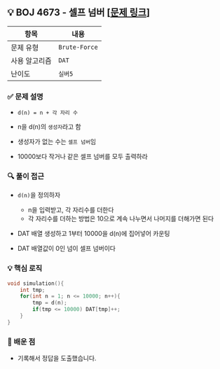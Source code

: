 ## 💡 BOJ 4673 - 셀프 넘버 [[문제 링크](https://www.acmicpc.net/problem/4673)]

| 항목 | 내용 |
|------|------|
| 문제 유형 | `Brute-Force` |
| 사용 알고리즘 | `DAT` |
| 난이도 | `실버5` |

### ✅ 문제 설명
- `d(n) = n + 각 자리 수`

- n을 d(n)의 `생성자`라고 함

- 생성자가 없는 수는 `셀프 넘버`임

- 10000보다 작거나 같은 셀프 넘버를 모두 출력하라

### 🔍 풀이 접근
- `d(n)`을 정의하자
	- n을 입력받고, 각 자리수를 더한다
	- 각 자리수를 더하는 방법은 10으로 계속 나누면서 나머지를 더해가면 된다

- DAT 배열 생성하고 1부터 10000을 d(n)에 집어넣어 카운팅

- DAT 배열값이 0인 넘이 셀프 넘버이다

### 💡 핵심 로직
```cpp
void simulation(){
    int tmp;
    for(int n = 1; n <= 10000; n++){
        tmp = d(n);
        if(tmp <= 10000) DAT[tmp]++;
    }
}
```

### 📌 배운 점
- 기록해서 정답을 도출했습니다.